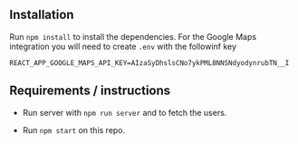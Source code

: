 ## Installation

Run `npm install` to install the dependencies. 
For the Google Maps integration you will need to create `.env` with the followinf key
```
REACT_APP_GOOGLE_MAPS_API_KEY=AIzaSyDhslsCNo7ykPML8NNSNdyodynrubTN__I
```

## Requirements / instructions

* Run server with `npm run server` and to fetch the users.

* Run `npm start` on this repo.

   